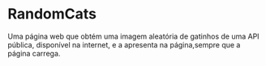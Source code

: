 # RandomCats

Uma página web que obtém uma imagem aleatória de gatinhos de uma API pública, disponível na internet, e a apresenta na página,sempre que a página carrega.